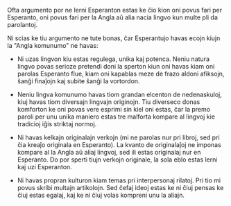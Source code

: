 Ofta argumento por ne lerni Esperanton estas ke ĉio kion oni povus fari per Esperanto, oni povus fari per la Angla aŭ alia nacia lingvo kun multe pli da parolantoj.

Ni scias ke tiu argumento ne tute bonas, ĉar Esperantujo havas ecojn kiujn la "Angla komunumo" ne havas:

- Ni uzas lingvon kiu estas regulega, unika kaj potenca. Neniu natura lingvo povas serioze pretendi doni la sperton kiun oni havas kiam oni parolas Esperanto flue, kiam oni kapablas meze de frazo aldoni afiksojn, ŝanĝi finaĵojn kaj subite ŝanĝi la vortordon.

- Neniu lingva komunumo havas tiom grandan elcenton de nedenaskuloj, kiuj havas tiom diversajn lingvajn originojn. Tiu diverseco donas komforton ke oni povas vere esprimi sin kiel oni estas, ĉar la premo paroli per unu unika maniero estas tre malforta kompare al lingvoj kie tradicioj iĝis striktaj normoj.

- Ni havas kelkajn originalajn verkojn (mi ne parolas nur pri libroj, sed pri ĉia kreaĵo originala en Esperanto). La kvanto de originalaĵoj ne imponas kompare al la Angla aŭ aliaj lingvoj, sed ili estas originalaj nur en Esperanto. Do por sperti tiujn verkojn originale, la sola eblo estas lerni kaj uzi Esperanton.

- Ni havas propran kulturon kiam temas pri interpersonaj rilatoj. Pri tio mi povus skribi multajn artikolojn. Sed ĉefaj ideoj estas ke ni ĉiuj pensas ke ĉiuj estas egalaj, kaj ke ni ĉiuj volas kompreni unu la aliajn.